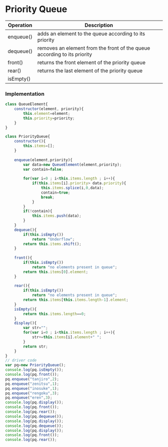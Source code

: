 #  Priority Queue

| Operation | Description          |
|---|--|
|  enqueue()| adds an element to the queue according to its priority   |
|  dequeue()| removes an element from the front of the queue according to its priority   |
| front()   | returns the front element of the priority queue | 
| rear()    | returns the last element of the priority queue | 
| isEmpty() |

### Implementation
```javascript
class QueueElement{
    constructor(element, priority){
        this.element=element;
        this.priority=priority;
    }
}

class PriorityQueue{
    constructor(){
        this.items=[];
    }
    
    enqueue(element,priority){
        var data=new QueueElement(element,priority);
        var contain=false;
        
        for(var i=0 ; i<this.items.length ; i++){
            if(this.items[i].priority> data.priority){
                this.items.splice(i,0,data);
                contain=true;
                break;
            }
        }
        if(!contain){
            this.items.push(data);
        }
    }
    dequeue(){
        if(this.isEmpty())
            return "Underflow";
        return this.items.shift();
    }
    
    front(){
        if(this.isEmpty())
            return "no elements present in queue";
        return this.items[0].element;
    }
    
    rear(){
        if(this.isEmpty())
            return "no elements present in queue";
        return this.items[this.items.length-1].element;
    }
    isEmpty(){
        return this.items.length==0;
    }
    display(){
        var str="";
        for(var i=0 ; i<this.items.length ; i++){
            str+=this.items[i].element+" ";
        }
        return str;
    }
}
// driver code
var pq=new PriorityQueue();
console.log(pq.isEmpty());
console.log(pq.front());
pq.enqueue("tanjiro",2);
pq.enqueue("zenitsu",1);
pq.enqueue("inosuke",1);
pq.enqueue("rengoku",3);
pq.enqueue("eren",3);
console.log(pq.display());
console.log(pq.front());
console.log(pq.rear());
console.log(pq.dequeue());
console.log(pq.display());
console.log(pq.dequeue());
console.log(pq.display());
console.log(pq.front());
console.log(pq.rear());
```
